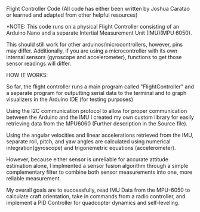 Flight Controller Code (All code has either been written by Joshua Caratao or learned and adapted from other helpful resources)

*NOTE: This code runs on a physical Flight Controller consisting of an Arduino Nano and a separate Intertial Measurement Unit (IMU)(MPU 6050). 

This should still work for other arduinos/microcontrollers, however, pins may differ. Additionally, if you are using a microcontroller with its own internal sensors (gyroscope and accelerometer), functions to get those sensor readings will differ.

HOW IT WORKS:

  So far, the flight controller runs a main program called "FlightController" and a separate program for outputting serial data to the terminal and to graph visualizers in the Arduino IDE (for testing purposes)

  Using the I2C communication protocol to allow for proper communication between the Arduino and the IMU I created my own custom library for easily retrieving data from the MPU6060 (Further description in the Source file). 
  
  Using the angular velocities and linear accelerations retrieved from the IMU, separate roll, pitch, and yaw angles are calculated using numerical integration(gyroscope) and trigonemetric equations (accelerometer).

  However, because either sensor is unreliable for accurate attitude estimation alone, I implmented a sensor fusion algorithm through a simple complementary filter to combine both sensor measurements into one, more reliable measurement.

  

My overall goals are to successfully, read IMU Data from the MPU-6050 to calculate craft orientation, take in commands from a radio controller, and implement a PID Controller for quadcopter dynamics and self-leveling. 
